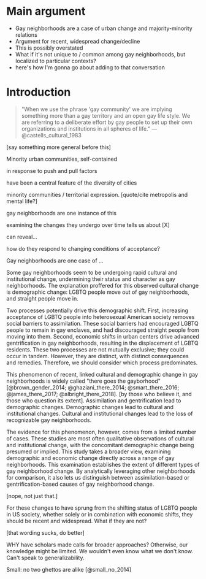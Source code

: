 ---
---

# Main argument

- Gay neighborhoods are a case of urban change and majority-minority relations
- Argument for recent, widespread change/decline
- This is possibly overstated
- What if it's not unique to / common among gay neighborhoods, but localized to particular contexts?
- here's how I'm gonna go about adding to that conversation

# Introduction

> "When we use the phrase 'gay community' we are implying something more than a gay territory and an open gay life style. We are referring to a deliberate effort by gay people to set up their own organizations and institutions in all spheres of life." — @castells_cultural_1983

[say something more general before this]

Minority urban communities, self-contained

in response to push and pull factors

have been a central feature of the diversity of cities

minority communities / territorial expression. [quote/cite metropolis and mental life?]

gay neighborhoods are one instance of this

examining the changes they undergo over time tells us about [X]

can reveal...

how do they respond to changing conditions of acceptance?

Gay neighborhoods are one case of ...

Some gay neighborhoods seem to be undergoing rapid cultural and institutional change, undermining their status and character as gay neighborhoods. The explanation proffered for this observed cultural change is demographic change: LGBTQ people move out of gay neighborhoods, and straight people move in.

Two processes potentially drive this demographic shift. First, increasing acceptance of LGBTQ people into heterosexual American society removes social barriers to assimilation. These social barriers had encouraged LGBTQ people to remain in gay enclaves, and had discouraged straight people from moving into them. Second, economic shifts in urban centers drive advanced gentrification in gay neighborhoods, resulting in the displacement of LGBTQ residents. These two processes are not mutually exclusive; they could occur in tandem. However, they are distinct, with distinct consequences and remedies. Therefore, we should consider which process predominates.

This phenomenon of recent, linked cultural and demographic change in gay neighborhoods is widely called "there goes the gayborhood" [@brown_gender_2014; @ghaziani_there_2014; @smart_there_2016; @james_there_2017; @albright_there_2018]. [by those who believe it, and those who question its extent]. Assimilation and gentrification lead to demographic changes. Demographic changes lead to cultural and institutional changes. Cultural and institutional changes lead to the loss of recognizable gay neighborhoods.

The evidence for this phenomenon, however, comes from a limited number of cases. These studies are most often qualitative observations of cultural and institutional change, with the concomitant demographic change being presumed or implied. This study takes a broader view, examining demographic and economic change directly across a range of gay neighborhoods. This examination establishes the extent of different types of gay neighborhood change. By analytically leveraging other neighborhoods for comparison, it also lets us distinguish between assimilation-based or gentrification-based causes of gay neighborhood change.

[nope, not just that.]

For these changes to have sprung from the shifting status of LGBTQ people in US society, whether solely or in combination with economic shifts, they should be recent and widespread. What if they are not?

[that wording sucks, do better]

WHY have scholars made calls for broader approaches? Otherwise, our knowledge might be limited. We wouldn't even know what we don't know. Can't speak to generalizability.

Small: no two ghettos are alike [@small_no_2014]

